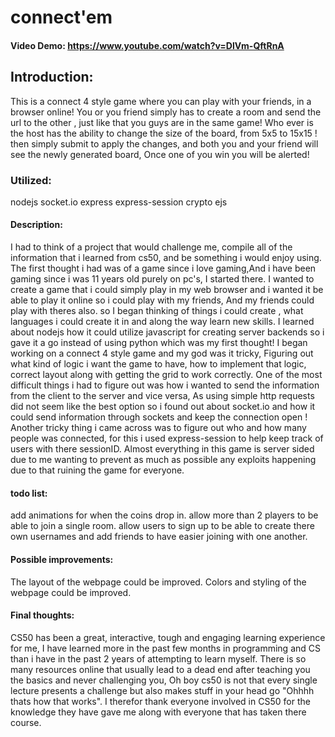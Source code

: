# connect'em
#### Video Demo:  <https://www.youtube.com/watch?v=DlVm-QftRnA>
## Introduction:
This is a connect 4 style game where you can play with your friends, in a browser online!
You or you friend simply has to create a room and send the url to the other , just like that you guys are in the same game!
Who ever is the host has the ability to change the size of the board, from 5x5 to 15x15 ! then simply submit to apply the changes, and both you and your friend will see the newly generated board,
Once one of you win you will be alerted!
### Utilized:
nodejs
socket.io
express
express-session
crypto
ejs

#### Description:
I had to think of a project that would challenge me, compile all of the information that i learned from cs50,  and be something i would enjoy using.
The first thought i had was of a game since i love gaming,And i have been gaming since i was 11 years old purely on pc's, I started there.
I wanted to create a game that i could simply play in my web browser and i wanted it  be able to play it online so i could play with my friends, And my friends could play with theres also.
so I began thinking of things i could create , what languages i could create it in and along the way learn new skills.
I learned about nodejs how it could utilize javascript for creating server backends so i gave it a go instead of using python which was my first thought!
I began working on a connect 4 style game and my god was it tricky,
Figuring out what kind of logic i want the game to have, how to implement that logic, correct layout along with getting the grid to work correctly.
One of the most difficult things i had to figure out was how i wanted to send the information from the client to the server and vice versa, As using simple http requests did not seem like the best option so i found out about socket.io and how it could send information through sockets and keep the connection open !
Another tricky thing i came across was to figure out who and how many people was connected, for this i used express-session to help keep track of users with there sessionID.
Almost everything in this game is server sided due to me wanting to prevent as much as possible any exploits happening due to that ruining the game for everyone.

#### todo list:
add animations for when the coins drop in.
allow more than 2 players to be able to join a single room.
allow users to sign up to be able to create there own usernames and add friends to have easier joining with one another.

#### Possible improvements:
The layout of the webpage could be improved.
Colors and styling of the webpage could be improved.

#### Final thoughts:
CS50 has been a great, interactive, tough and engaging learning experience for me,
I have learned more in the past few months in programming and CS than i have in the past 2 years of attempting to learn myself.
There is so many resources online that usually lead to a dead end after teaching you the basics and never challenging you,
Oh boy cs50 is not that every single lecture presents a challenge but also makes stuff in your head go "Ohhhh thats how that works".
I therefor thank everyone involved in CS50 for the knowledge they have gave me along with everyone that has taken there course.
